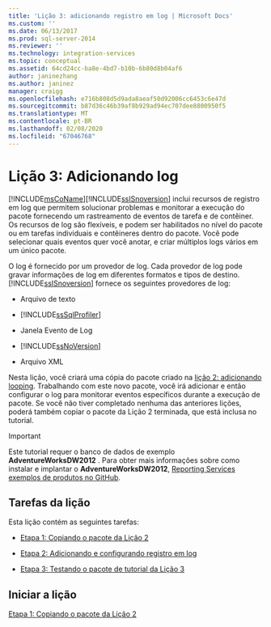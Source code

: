 ```yaml
---
title: 'Lição 3: adicionando registro em log | Microsoft Docs'
ms.custom: ''
ms.date: 06/13/2017
ms.prod: sql-server-2014
ms.reviewer: ''
ms.technology: integration-services
ms.topic: conceptual
ms.assetid: 64cd24cc-ba8e-4bd7-b10b-6b80d8b04af6
author: janinezhang
ms.author: janinez
manager: craigg
ms.openlocfilehash: e716b808d5d9ada8aeaf50d92006cc6453c6e47d
ms.sourcegitcommit: b87d36c46b39af8b929ad94ec707dee8800950f5
ms.translationtype: MT
ms.contentlocale: pt-BR
ms.lasthandoff: 02/08/2020
ms.locfileid: "67046768"
---
```

# <a name="lesson-3-adding-logging"></a>Lição 3: Adicionando log
  [!INCLUDE[msCoName](../includes/msconame-md.md)][!INCLUDE[ssISnoversion](../includes/ssisnoversion-md.md)] inclui recursos de registro em log que permitem solucionar problemas e monitorar a execução do pacote fornecendo um rastreamento de eventos de tarefa e de contêiner. Os recursos de log são flexíveis, e podem ser habilitados no nível do pacote ou em tarefas individuais e contêineres dentro do pacote. Você pode selecionar quais eventos quer você anotar, e criar múltiplos logs vários em um único pacote.  
  
 O log é fornecido por um provedor de log. Cada provedor de log pode gravar informações de log em diferentes formatos e tipos de destino. 
  [!INCLUDE[ssISnoversion](../includes/ssisnoversion-md.md)] fornece os seguintes provedores de log:  
  
-   Arquivo de texto  
  
-   [!INCLUDE[ssSqlProfiler](../includes/sssqlprofiler-md.md)]  
  
-   Janela Evento de Log  
  
-   [!INCLUDE[ssNoVersion](../includes/ssnoversion-md.md)]  
  
-   Arquivo XML  
  
 Nesta lição, você criará uma cópia do pacote criado na [lição 2: adicionando looping](lesson-2-adding-looping-with-ssis.md). Trabalhando com este novo pacote, você irá adicionar e então configurar o log para monitorar eventos específicos durante a execução de pacote. Se você não tiver completado nenhuma das anteriores lições, poderá também copiar o pacote da Lição 2 terminada, que está inclusa no tutorial.  
  
> [!IMPORTANT]  
>  Este tutorial requer o banco de dados de exemplo **AdventureWorksDW2012** . Para obter mais informações sobre como instalar e implantar o **AdventureWorksDW2012**, [Reporting Services exemplos de produtos no GitHub](https://github.com/Microsoft/sql-server-samples/releases/tag/adventureworks).  
  
## <a name="lesson-tasks"></a>Tarefas da lição  
 Esta lição contém as seguintes tarefas:  
  
-   [Etapa 1: Copiando o pacote da Lição 2](lesson-3-1-copying-the-lesson-2-package.md)  
  
-   [Etapa 2: Adicionando e configurando registro em log](lesson-3-2-adding-and-configuring-logging.md)  
  
-   [Etapa 3: Testando o pacote de tutorial da Lição 3](../integration-services/lesson-3-3-testing-the-lesson-3-tutorial-package.md)  
  
## <a name="start-the-lesson"></a>Iniciar a lição  
 [Etapa 1: Copiando o pacote da Lição 2](lesson-3-1-copying-the-lesson-2-package.md)  
  
  
